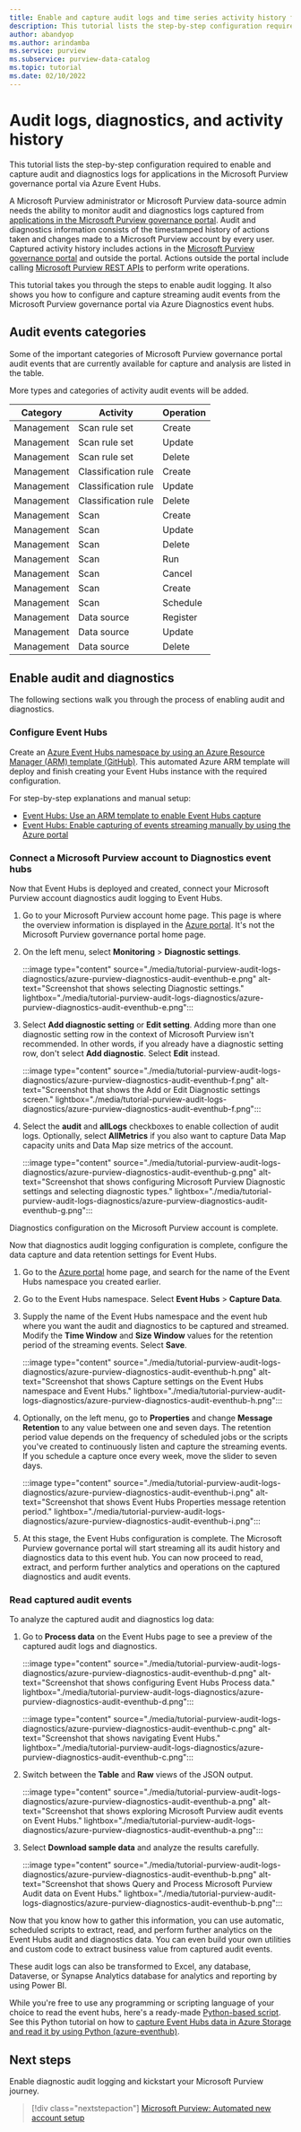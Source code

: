```yaml
---
title: Enable and capture audit logs and time series activity history for applications in the Microsoft Purview governance portal
description: This tutorial lists the step-by-step configuration required to enable and capture audit logs for applications in the Microsoft Purview governance portal and time series activity history via Azure Diagnostics event hubs.
author: abandyop
ms.author: arindamba
ms.service: purview
ms.subservice: purview-data-catalog
ms.topic: tutorial
ms.date: 02/10/2022
---
```


# Audit logs, diagnostics, and activity history

This tutorial lists the step-by-step configuration required to enable and capture audit and diagnostics logs for applications in the Microsoft Purview governance portal via Azure Event Hubs.

A Microsoft Purview administrator or Microsoft Purview data-source admin needs the ability to monitor audit and diagnostics logs captured from [applications in the Microsoft Purview governance portal](https://azure.microsoft.com/services/purview/#get-started). Audit and diagnostics information consists of the timestamped history of actions taken and changes made to a Microsoft Purview account by every user. Captured activity history includes actions in the [Microsoft Purview governance portal](https://ms.web.purview.azure.com) and outside the portal. Actions outside the portal include calling [Microsoft Purview REST APIs](/rest/api/purview/) to perform write operations.

This tutorial takes you through the steps to enable audit logging. It also shows you how to configure and capture streaming audit events from the Microsoft Purview governance portal via Azure Diagnostics event hubs.

## Audit events categories

Some of the important categories of Microsoft Purview governance portal audit events that are currently available for capture and analysis are listed in the table.

More types and categories of activity audit events will be added.

| Category   | Activity            | Operation       |
|------------|---------------------|-----------------|
| Management | Scan rule set       | Create          |
| Management | Scan rule set       | Update          |
| Management | Scan rule set       | Delete          |
| Management | Classification rule | Create          |
| Management | Classification rule | Update          |
| Management | Classification rule | Delete          |
| Management | Scan                | Create          |
| Management | Scan                | Update          |
| Management | Scan                | Delete          |
| Management | Scan                | Run             |
| Management | Scan                | Cancel          |
| Management | Scan                | Create           |
| Management | Scan                | Schedule         |
| Management | Data source         | Register        |
| Management | Data source         | Update          |
| Management | Data source         | Delete          |

## Enable audit and diagnostics

The following sections walk you through the process of enabling audit and diagnostics.

### Configure Event Hubs

Create an [Azure Event Hubs namespace by using an Azure Resource Manager (ARM) template (GitHub)](https://github.com/Azure/azure-quickstart-templates/tree/master/quickstarts/microsoft.eventhub/eventhubs-create-namespace-and-enable-capture). This automated Azure ARM template will deploy and finish creating your Event Hubs instance with the required configuration.

For step-by-step explanations and manual setup:

- [Event Hubs: Use an ARM template to enable Event Hubs capture](../event-hubs/event-hubs-resource-manager-namespace-event-hub-enable-capture.md)
- [Event Hubs: Enable capturing of events streaming manually by using the Azure portal](../event-hubs/event-hubs-capture-enable-through-portal.md)

### Connect a Microsoft Purview account to Diagnostics event hubs

Now that Event Hubs is deployed and created, connect your Microsoft Purview account diagnostics audit logging to Event Hubs.

1. Go to your Microsoft Purview account home page. This page is where the overview information is displayed in the [Azure portal](https://portal.azure.com). It's not the Microsoft Purview governance portal home page.

1. On the left menu, select **Monitoring** > **Diagnostic settings**.

    :::image type="content" source="./media/tutorial-purview-audit-logs-diagnostics/azure-purview-diagnostics-audit-eventhub-e.png" alt-text="Screenshot that shows selecting Diagnostic settings." lightbox="./media/tutorial-purview-audit-logs-diagnostics/azure-purview-diagnostics-audit-eventhub-e.png":::

1. Select **Add diagnostic setting** or **Edit setting**. Adding more than one diagnostic setting row in the context of Microsoft Purview isn't recommended. In other words, if you already have a diagnostic setting row, don't select **Add diagnostic**. Select **Edit** instead.

    :::image type="content" source="./media/tutorial-purview-audit-logs-diagnostics/azure-purview-diagnostics-audit-eventhub-f.png" alt-text="Screenshot that shows the Add or Edit Diagnostic settings screen." lightbox="./media/tutorial-purview-audit-logs-diagnostics/azure-purview-diagnostics-audit-eventhub-f.png":::

1. Select the **audit** and **allLogs** checkboxes to enable collection of audit logs. Optionally, select **AllMetrics** if you also want to capture Data Map capacity units and Data Map size metrics of the account.

    :::image type="content" source="./media/tutorial-purview-audit-logs-diagnostics/azure-purview-diagnostics-audit-eventhub-g.png" alt-text="Screenshot that shows configuring Microsoft Purview Diagnostic settings and selecting diagnostic types." lightbox="./media/tutorial-purview-audit-logs-diagnostics/azure-purview-diagnostics-audit-eventhub-g.png":::

Diagnostics configuration on the Microsoft Purview account is complete.

Now that diagnostics audit logging configuration is complete, configure the data capture and data retention settings for Event Hubs.

1. Go to the [Azure portal](https://portal.azure.com) home page, and search for the name of the Event Hubs namespace you created earlier.

1. Go to the Event Hubs namespace. Select **Event Hubs** > **Capture Data**.

1. Supply the name of the Event Hubs namespace and the event hub where you want the audit and diagnostics to be captured and streamed. Modify the **Time Window** and **Size Window** values for the retention period of the streaming events. Select **Save**.

    :::image type="content" source="./media/tutorial-purview-audit-logs-diagnostics/azure-purview-diagnostics-audit-eventhub-h.png" alt-text="Screenshot that shows Capture settings on the Event Hubs namespace and Event Hubs." lightbox="./media/tutorial-purview-audit-logs-diagnostics/azure-purview-diagnostics-audit-eventhub-h.png":::

1. Optionally, on the left menu, go to **Properties** and change **Message Retention** to any value between one and seven days. The retention period value depends on the frequency of scheduled jobs or the scripts you've created to continuously listen and capture the streaming events. If you schedule a capture once every week, move the slider to seven days.

    :::image type="content" source="./media/tutorial-purview-audit-logs-diagnostics/azure-purview-diagnostics-audit-eventhub-i.png" alt-text="Screenshot that shows Event Hubs Properties message retention period." lightbox="./media/tutorial-purview-audit-logs-diagnostics/azure-purview-diagnostics-audit-eventhub-i.png":::

1. At this stage, the Event Hubs configuration is complete. The Microsoft Purview governance portal will start streaming all its audit history and diagnostics data to this event hub. You can now proceed to read, extract, and perform further analytics and operations on the captured diagnostics and audit events.

### Read captured audit events

To analyze the captured audit and diagnostics log data:

1. Go to **Process data** on the Event Hubs page to see a preview of the captured audit logs and diagnostics.
  
    :::image type="content" source="./media/tutorial-purview-audit-logs-diagnostics/azure-purview-diagnostics-audit-eventhub-d.png" alt-text="Screenshot that shows configuring Event Hubs Process data." lightbox="./media/tutorial-purview-audit-logs-diagnostics/azure-purview-diagnostics-audit-eventhub-d.png":::

    :::image type="content" source="./media/tutorial-purview-audit-logs-diagnostics/azure-purview-diagnostics-audit-eventhub-c.png" alt-text="Screenshot that shows navigating Event Hubs." lightbox="./media/tutorial-purview-audit-logs-diagnostics/azure-purview-diagnostics-audit-eventhub-c.png":::

1. Switch between the **Table** and **Raw** views of the JSON output.

    :::image type="content" source="./media/tutorial-purview-audit-logs-diagnostics/azure-purview-diagnostics-audit-eventhub-a.png" alt-text="Screenshot that shows exploring Microsoft Purview audit events on Event Hubs." lightbox="./media/tutorial-purview-audit-logs-diagnostics/azure-purview-diagnostics-audit-eventhub-a.png":::

1. Select **Download sample data** and analyze the results carefully.

    :::image type="content" source="./media/tutorial-purview-audit-logs-diagnostics/azure-purview-diagnostics-audit-eventhub-b.png" alt-text="Screenshot that shows Query and Process Microsoft Purview Audit data on Event Hubs." lightbox="./media/tutorial-purview-audit-logs-diagnostics/azure-purview-diagnostics-audit-eventhub-b.png":::

Now that you know how to gather this information, you can use automatic, scheduled scripts to extract, read, and perform further analytics on the Event Hubs audit and diagnostics data. You can even build your own utilities and custom code to extract business value from captured audit events.

These audit logs can also be transformed to Excel, any database, Dataverse, or Synapse Analytics database for analytics and reporting by using Power BI.

While you're free to use any programming or scripting language of your choice to read the event hubs, here's a ready-made [Python-based script](https://github.com/Azure/Azure-Purview-API-PowerShell/blob/main/purview_atlas_eventhub_sample.py). See this Python tutorial on how to [capture Event Hubs data in Azure Storage and read it by using Python (azure-eventhub)](../event-hubs/event-hubs-capture-python.md).

## Next steps

Enable diagnostic audit logging and kickstart your Microsoft Purview journey.

> [!div class="nextstepaction"]
> [Microsoft Purview: Automated new account setup](https://aka.ms/PurviewKickstart)
